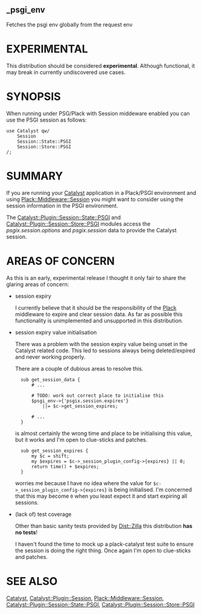 ## \_psgi\_env

Fetches the psgi env globally from the request env

# EXPERIMENTAL

This distribution should be considered **experimental**. Although functional, it
may break in currently undiscovered use cases.

# SYNOPSIS

When running under PSG/Plack with Session middeware enabled you can use the
PSGI session as follows:

    use Catalyst qw/
        Session
        Session::State::PSGI
        Session::Store::PSGI
    /;

# SUMMARY

If you are running your [Catalyst](https://metacpan.org/pod/Catalyst) application in a Plack/PSGI environment and
using [Plack::Middleware::Session](https://metacpan.org/pod/Plack::Middleware::Session) you might want to consider using the
session information in the PSGI environment.

The [Catalyst::Plugin::Session::State::PSGI](https://metacpan.org/pod/Catalyst::Plugin::Session::State::PSGI) and
[Catalyst::Plugin::Session::Store::PSGI](https://metacpan.org/pod/Catalyst::Plugin::Session::Store::PSGI) modules access the
_psgix.session.options_ and _psgix.session_ data to provide the Catalyst
session.

# AREAS OF CONCERN

As this is an early, experimental release I thought it only fair to share the
glaring areas of concern:

- session expiry

    I currently believe that it should be the responsibility of the [Plack](https://metacpan.org/pod/Plack)
    middleware to expire and clear session data. As far as possible this
    functionality is unimplemented and unsupported in this distribution.

- session expiry value initialisation

    There was a problem with the session expiry value being unset in the Catalyst
    related code. This led to sessions always being deleted/expired and never
    working properly.

    There are a couple of dubious areas to resolve this.

        sub get_session_data {
            # ...

            # TODO: work out correct place to initialise this
            $psgi_env->{'psgix.session.expires'}
                ||= $c->get_session_expires;

            # ...
        }

    is almost certainly the wrong time and place to be initialising this value, but
    it works and I'm open to clue-sticks and patches.

        sub get_session_expires {
            my $c = shift;
            my $expires = $c->_session_plugin_config->{expires} || 0;
            return time() + $expires;
        }

    worries me because I have no idea where the value for
    `$c->_session_plugin_config->{expires}` is being initialised. I'm concerned
    that this may become `0` when you least expect it and start expiring all
    sessions.

- (lack of) test coverage

    Other than basic sanity tests provided by [Dist::Zilla](https://metacpan.org/pod/Dist::Zilla) this distribution **has no tests**!

    I haven't found the time to mock up a plack-catalyst test suite to ensure the
    session is doing the right thing. Once again I'm open to clue-sticks and
    patches.

# SEE ALSO

[Catalyst](https://metacpan.org/pod/Catalyst),
[Catalyst::Plugin::Session](https://metacpan.org/pod/Catalyst::Plugin::Session),
[Plack::Middleware::Session](https://metacpan.org/pod/Plack::Middleware::Session),
[Catalyst::Plugin::Session::State::PSGI](https://metacpan.org/pod/Catalyst::Plugin::Session::State::PSGI),
[Catalyst::Plugin::Session::Store::PSGI](https://metacpan.org/pod/Catalyst::Plugin::Session::Store::PSGI)
